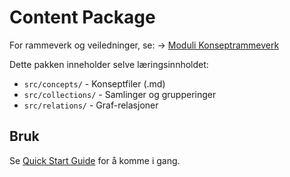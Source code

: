 # Content Package

For rammeverk og veiledninger, se:
→ [Moduli Konseptrammeverk](../../docs/framework/)

Dette pakken inneholder selve læringsinnholdet:
- `src/concepts/` - Konseptfiler (.md)
- `src/collections/` - Samlinger og grupperinger
- `src/relations/` - Graf-relasjoner

## Bruk

Se [Quick Start Guide](../../docs/framework/guides/quick-start.md) for å komme i gang.
